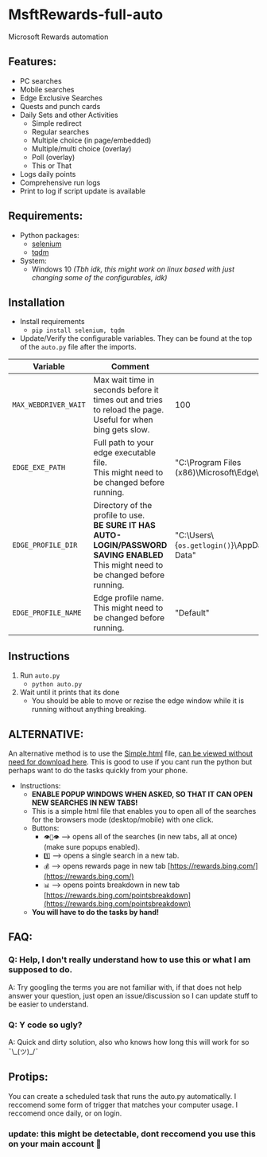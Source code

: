 # MsftRewards-full-auto
Microsoft Rewards automation

## Features:
 - PC searches
 - Mobile searches
 - Edge Exclusive Searches
 - Quests and punch cards
 - Daily Sets and other Activities
   - Simple redirect
   - Regular searches
   - Multiple choice (in page/embedded)
   - Multiple/multi choice (overlay)
   - Poll (overlay)
   - This or That
  - Logs daily points
  - Comprehensive run logs
  - Print to log if script update is available
  
## Requirements:
 - Python packages:
   - [selenium](https://pypi.org/project/selenium/)
   - [tqdm](https://pypi.org/project/tqdm/)
 - System:
   - Windows 10 *(Tbh idk, this might work on linux based with just changing some of the configurables, idk)*


## Installation
- Install requirements
  - `pip install selenium, tqdm`
- Update/Verify the configurable variables. They can be found at the top of the `auto.py` file after the imports.

| Variable | Comment | Default |
|---|---|---|
| `MAX_WEBDRIVER_WAIT` | Max wait time in seconds before it times out and tries to reload the page. <br>Useful for when bing gets slow. | 100 |
| `EDGE_EXE_PATH` | Full path to your edge executable file.<br>This might need to be changed before running. | "C:\\Program Files (x86)\\Microsoft\\Edge\\Application\\msedge.exe" |
| `EDGE_PROFILE_DIR` | Directory of the profile to use. <br>**BE SURE IT HAS AUTO-LOGIN/PASSWORD SAVING ENABLED**<br>This might need to be changed before running. | "C:\\Users\\{`os.getlogin()`}\\AppData\\Local\\Microsoft\\Edge\\User Data" |
| `EDGE_PROFILE_NAME` | Edge profile name.<br>This might need to be changed before running. | "Default" |

## Instructions

1. Run `auto.py`
   - `python auto.py`
2. Wait until it prints that its done
   - You should be able to move or rezise the edge window while it is running without anything breaking.

## ALTERNATIVE:
An alternative method is to use the [Simple.html](Simple.html) file, [can be viewed without need for download here](https://raw.githack.com/Noah-Jaffe/MsftRewards-full-auto/main/Simple.html). This is good to use if you cant run the python but perhaps want to do the tasks quickly from your phone.

 - Instructions:
   - **ENABLE POPUP WINDOWS WHEN ASKED, SO THAT IT CAN OPEN NEW SEARCHES IN NEW TABS!**
   - This is a simple html file that enables you to open all of the searches for the browsers mode (desktop/mobile) with one click.
   - Buttons:
     - `👁👅👁` --> opens all of the searches (in new tabs, all at once) (make sure popups enabled).
     - `1️⃣` --> opens a single search in a new tab.
     - `💰` --> opens rewards page in new tab [https://rewards.bing.com/](https://rewards.bing.com/)
     - `📊` --> opens points breakdown in new tab [https://rewards.bing.com/pointsbreakdown](https://rewards.bing.com/pointsbreakdown)
   - **You will have to do the tasks by hand!**
    


## FAQ:
### Q: Help, I don't really understand how to use this or what I am supposed to do.
A: Try googling the terms you are not familiar with, if that does not help answer your question, just open an issue/discussion so I can update stuff to be easier to understand.

### Q: Y code so ugly?
A: Quick and dirty solution, also who knows how long this will work for so ¯\\\_(ツ)\_/¯


## Protips:
You can create a scheduled task that runs the auto.py automatically. I reccomend some form of trigger that matches your computer usage. I reccomend once daily, or on login. 

### update: this might be detectable, dont reccomend you use this on your main account 🤡
